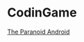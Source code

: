 CodinGame
==========

<a href="https://www.codingame.com/ide/149994010bde6ff66a4110521e2dd315f1179ba">The Paranoid Android</a>
